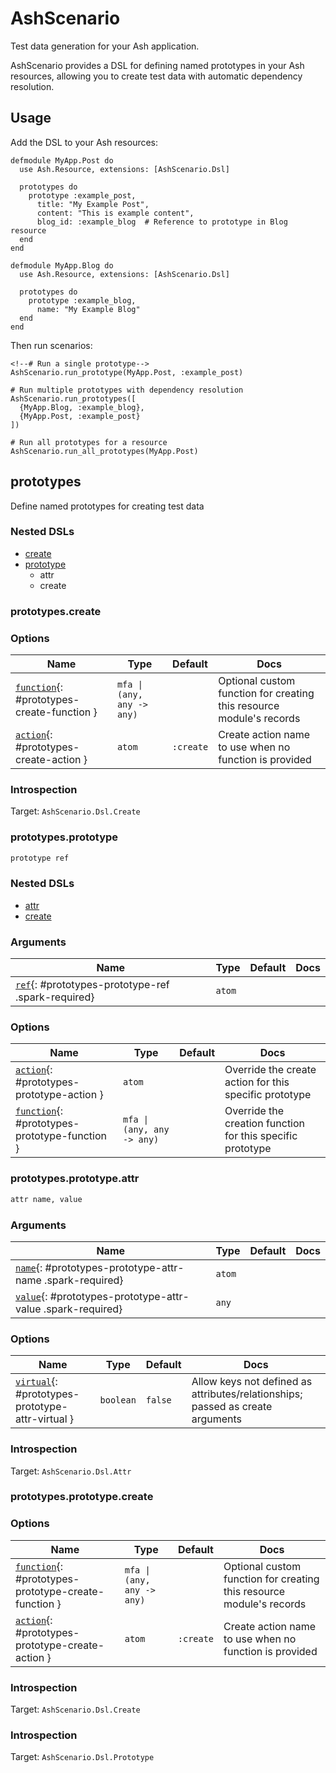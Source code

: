 <!--
This file was generated by Spark. Do not edit it by hand.
-->
# AshScenario

Test data generation for your Ash application.

AshScenario provides a DSL for defining named prototypes in your Ash resources,
allowing you to create test data with automatic dependency resolution.

## Usage

Add the DSL to your Ash resources:

    defmodule MyApp.Post do
      use Ash.Resource, extensions: [AshScenario.Dsl]

      prototypes do
        prototype :example_post,
          title: "My Example Post",
          content: "This is example content",
          blog_id: :example_blog  # Reference to prototype in Blog resource
      end
    end

    defmodule MyApp.Blog do
      use Ash.Resource, extensions: [AshScenario.Dsl]

      prototypes do
        prototype :example_blog,
          name: "My Example Blog"
      end
    end

Then run scenarios:

    <!--# Run a single prototype-->
    AshScenario.run_prototype(MyApp.Post, :example_post)

    # Run multiple prototypes with dependency resolution
    AshScenario.run_prototypes([
      {MyApp.Blog, :example_blog},
      {MyApp.Post, :example_post}
    ])

    # Run all prototypes for a resource
    AshScenario.run_all_prototypes(MyApp.Post)


## prototypes
Define named prototypes for creating test data

### Nested DSLs
 * [create](#prototypes-create)
 * [prototype](#prototypes-prototype)
   * attr
   * create





### prototypes.create









### Options

| Name | Type | Default | Docs |
|------|------|---------|------|
| [`function`](#prototypes-create-function){: #prototypes-create-function } | `mfa \| (any, any -> any)` |  | Optional custom function for creating this resource module's records |
| [`action`](#prototypes-create-action){: #prototypes-create-action } | `atom` | `:create` | Create action name to use when no function is provided |





### Introspection

Target: `AshScenario.Dsl.Create`

### prototypes.prototype
```elixir
prototype ref
```




### Nested DSLs
 * [attr](#prototypes-prototype-attr)
 * [create](#prototypes-prototype-create)




### Arguments

| Name | Type | Default | Docs |
|------|------|---------|------|
| [`ref`](#prototypes-prototype-ref){: #prototypes-prototype-ref .spark-required} | `atom` |  |  |
### Options

| Name | Type | Default | Docs |
|------|------|---------|------|
| [`action`](#prototypes-prototype-action){: #prototypes-prototype-action } | `atom` |  | Override the create action for this specific prototype |
| [`function`](#prototypes-prototype-function){: #prototypes-prototype-function } | `mfa \| (any, any -> any)` |  | Override the creation function for this specific prototype |


### prototypes.prototype.attr
```elixir
attr name, value
```








### Arguments

| Name | Type | Default | Docs |
|------|------|---------|------|
| [`name`](#prototypes-prototype-attr-name){: #prototypes-prototype-attr-name .spark-required} | `atom` |  |  |
| [`value`](#prototypes-prototype-attr-value){: #prototypes-prototype-attr-value .spark-required} | `any` |  |  |
### Options

| Name | Type | Default | Docs |
|------|------|---------|------|
| [`virtual`](#prototypes-prototype-attr-virtual){: #prototypes-prototype-attr-virtual } | `boolean` | `false` | Allow keys not defined as attributes/relationships; passed as create arguments |





### Introspection

Target: `AshScenario.Dsl.Attr`

### prototypes.prototype.create









### Options

| Name | Type | Default | Docs |
|------|------|---------|------|
| [`function`](#prototypes-prototype-create-function){: #prototypes-prototype-create-function } | `mfa \| (any, any -> any)` |  | Optional custom function for creating this resource module's records |
| [`action`](#prototypes-prototype-create-action){: #prototypes-prototype-create-action } | `atom` | `:create` | Create action name to use when no function is provided |





### Introspection

Target: `AshScenario.Dsl.Create`




### Introspection

Target: `AshScenario.Dsl.Prototype`





<style type="text/css">.spark-required::after { content: "*"; color: red !important; }</style>

